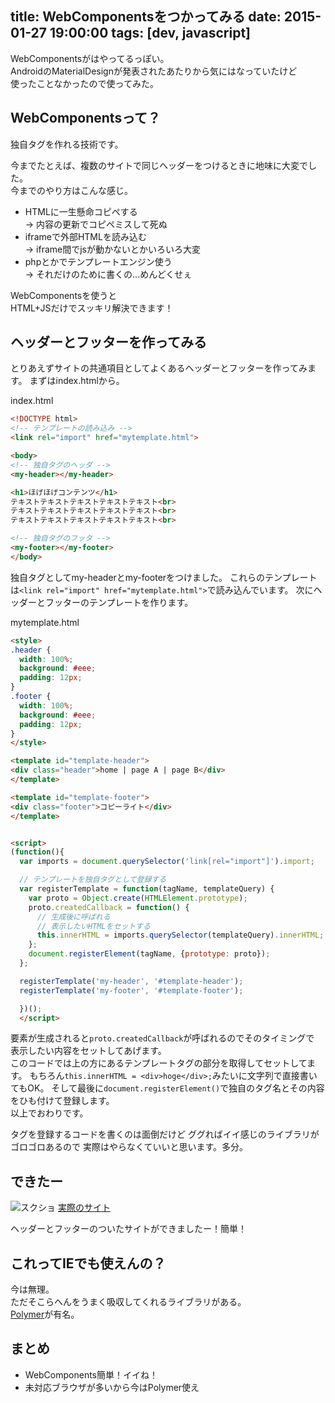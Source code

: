 title: WebComponentsをつかってみる
date: 2015-01-27 19:00:00
tags: [dev, javascript]
---

WebComponentsがはやってるっぽい。  
AndroidのMaterialDesignが発表されたあたりから気にはなっていたけど  
使ったことなかったので使ってみた。

## WebComponentsって？
独自タグを作れる技術です。  

今までたとえば、複数のサイトで同じヘッダーをつけるときに地味に大変でした。  
今までのやり方はこんな感じ。
- HTMLに一生懸命コピペする  
→ 内容の更新でコピペミスして死ぬ  
- iframeで外部HTMLを読み込む  
→ iframe間でjsが動かないとかいろいろ大変
- phpとかでテンプレートエンジン使う  
→ それだけのために書くの...めんどくせぇ

WebComponentsを使うと  
HTML+JSだけでスッキリ解決できます！

## ヘッダーとフッターを作ってみる
とりあえずサイトの共通項目としてよくあるヘッダーとフッターを作ってみます。
まずはindex.htmlから。

index.html
```html
<!DOCTYPE html>
<!-- テンプレートの読み込み -->
<link rel="import" href="mytemplate.html">

<body>
<!-- 独自タグのヘッダ -->
<my-header></my-header>

<h1>ほげほげコンテンツ</h1>
テキストテキストテキストテキストテキスト<br>
テキストテキストテキストテキストテキスト<br>
テキストテキストテキストテキストテキスト<br>

<!-- 独自タグのフッタ -->
<my-footer></my-footer>
</body>
```
独自タグとしてmy-headerとmy-footerをつけました。
これらのテンプレートは`<link rel="import" href="mytemplate.html">`で読み込んでいます。
次にヘッダーとフッターのテンプレートを作ります。

mytemplate.html
```html
<style>
.header {
  width: 100%;
  background: #eee;
  padding: 12px;
}
.footer {
  width: 100%;
  background: #eee;
  padding: 12px;
}
</style>

<template id="template-header">
<div class="header">home | page A | page B</div>
</template>

<template id="template-footer">
<div class="footer">コピーライト</div>
</template>


<script>
(function(){
  var imports = document.querySelector('link[rel="import"]').import;

  // テンプレートを独自タグとして登録する
  var registerTemplate = function(tagName, templateQuery) {
    var proto = Object.create(HTMLElement.prototype);
    proto.createdCallback = function() {
      // 生成後に呼ばれる
      // 表示したいHTMLをセットする
      this.innerHTML = imports.querySelector(templateQuery).innerHTML;
    };
    document.registerElement(tagName, {prototype: proto});
  };

  registerTemplate('my-header', '#template-header');
  registerTemplate('my-footer', '#template-footer');

  })();
  </script>
  ```
  要素が生成されると`proto.createdCallback`が呼ばれるのでそのタイミングで
  表示したい内容をセットしてあげます。  
  このコードでは上の方にあるテンプレートタグの部分を取得してセットしてます。
  もちろん`this.innerHTML = <div>hoge</div>;`みたいに文字列で直接書いてもOK。
  そして最後に`document.registerElement()`で独自のタグ名とその内容をひも付けて登録します。  
  以上でおわりです。

  タグを登録するコードを書くのは面倒だけど
  ググればイイ感じのライブラリがゴロゴロあるので
  実際はやらなくていいと思います。多分。

  ## できたー


  ![スクショ](http://naosim.sakura.ne.jp/app/webcomponentssample/screenshot.png)
  [実際のサイト](http://naosim.sakura.ne.jp/app/webcomponentssample/)  


  ヘッダーとフッターのついたサイトができましたー！簡単！


  ## これってIEでも使えんの？
  今は無理。  
  ただそこらへんをうまく吸収してくれるライブラリがある。  
  [Polymer](https://www.polymer-project.org/)が有名。  

  ## まとめ
  - WebComponents簡単！イイね！
  - 未対応ブラウザが多いから今はPolymer使え
